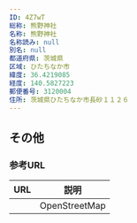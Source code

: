 ```yaml
---
ID: 4Z7wT
総称: 熊野神社
名称: 熊野神社
名称読み: null
別名: null
都道府県: 茨城県
区域: ひたちなか市
緯度: 36.4219085
経度: 140.5827223
郵便番号: 3120004
住所: 茨城県ひたちなか市長砂１１２６
---
```


## その他

### 参考URL

| URL | 説明          |
| --- | ------------- |
|     | OpenStreetMap |
